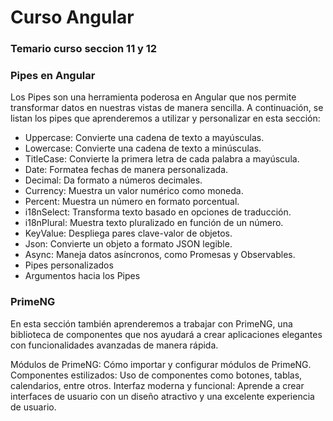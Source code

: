 # Curso Angular
### Temario curso seccion 11 y 12

### Pipes en Angular
Los Pipes son una herramienta poderosa en Angular que nos permite transformar datos en nuestras vistas de manera sencilla. A continuación, se listan los pipes que aprenderemos a utilizar y personalizar en esta sección:

- Uppercase: Convierte una cadena de texto a mayúsculas.
- Lowercase: Convierte una cadena de texto a minúsculas.
- TitleCase: Convierte la primera letra de cada palabra a mayúscula.
- Date: Formatea fechas de manera personalizada.
- Decimal: Da formato a números decimales.
- Currency: Muestra un valor numérico como moneda.
- Percent: Muestra un número en formato porcentual.
- i18nSelect: Transforma texto basado en opciones de traducción.
- i18nPlural: Muestra texto pluralizado en función de un número.
- KeyValue: Despliega pares clave-valor de objetos.
- Json: Convierte un objeto a formato JSON legible.
- Async: Maneja datos asíncronos, como Promesas y Observables.
- Pipes personalizados
- Argumentos hacia los Pipes

### PrimeNG
En esta sección también aprenderemos a trabajar con PrimeNG, una biblioteca de componentes que nos ayudará a crear aplicaciones elegantes con funcionalidades avanzadas de manera rápida.

Módulos de PrimeNG: Cómo importar y configurar módulos de PrimeNG.
Componentes estilizados: Uso de componentes como botones, tablas, calendarios, entre otros.
Interfaz moderna y funcional: Aprende a crear interfaces de usuario con un diseño atractivo y una excelente experiencia de usuario.
